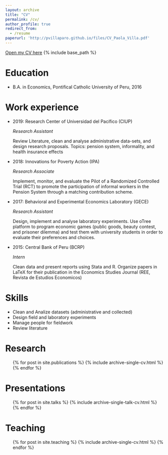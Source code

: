 ```yaml
---
layout: archive
title: "CV"
permalink: /cv/
author_profile: true
redirect_from:
  - /resume
paperurl: 'http://pvillaparo.github.io/files/CV_Paola_Villa.pdf'  
---
```

[Open my CV here](http://pvillaparo.github.io/files/CV_Paola_Villa.pdf)
{% include base_path %}

Education
======
* B.A. in Economics, Pontifical Catholic University of Peru, 2016


Work experience
======
* 2019: Research Center of Universidad del Pacífico (CIUP)

    *Research Assistant*
  
    Review Literature, clean and analyse administrative data-sets, and design research proposals. Topics: pension system, informality, and  health insurance effects

* 2018: Innovations for Poverty Action (IPA)

    *Research Associate*

    Implement, monitor, and evaluate the Pilot of a Randomized Controlled Trial (RCT) to promote the participation of informal workers in the Pension System through a matching contribution scheme.

* 2017: Behavioral and Experimental Economics Laboratory (GECE)

    *Research Assistant*

    Design, implement and analyse laboratory experiments. Use oTree platform to program economic games (public goods, beauty contest, and prisoner dilemma) and test them with university students in order to evaluate their preferences and choices.
    
* 2015: Central Bank of Peru (BCRP)

    *Intern*
    
    Clean data and present reports using Stata and R. Organize papers in LaTeX for their publication in the Economics Studies Journal (REE, Revista de Estudios Economicos)
    
    
Skills
======
* Clean and Analize datasets (administrative and collected)
* Design field and laboratory experiments
* Manage people for fieldwork
* Review literature 


Research
======
  <ul>{% for post in site.publications %}
    {% include archive-single-cv.html %}
  {% endfor %}</ul>
  
Presentations
======
  <ul>{% for post in site.talks %}
    {% include archive-single-talk-cv.html %}
  {% endfor %}</ul>
  
Teaching
======
  <ul>{% for post in site.teaching %}
    {% include archive-single-cv.html %}
  {% endfor %}</ul>
  


